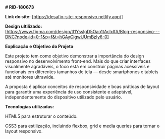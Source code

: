 **# RID-180673**

**Link do site:** [https://desafio-site-responsivo.netlify.app/]

**Design ultilizado:** [https://www.figma.com/design/tI1YsslgD5Oao1tAclxlfA/Blog-responsivo---DNC?node-id=0-1&p=f&t=hGAyCigwUUmBzIy6-0]


**Explicação e Objetivo do Projeto**

Este projeto tem como objetivo demonstrar a importância do design responsivo no desenvolvimento front-end.
Mais do que criar interfaces visualmente agradáveis, o foco está em construir páginas acessíveis e funcionais em diferentes tamanhos de tela — desde smartphones e tablets até monitores ultrawide.

A proposta é aplicar conceitos de responsividade e boas práticas de layout para garantir uma experiência de uso consistente e adaptável, independentemente do dispositivo utilizado pelo usuário.

**Tecnologias utilizadas:**

HTML5 para estruturar o conteúdo.

CSS3 para estilização, incluindo flexbox, grid e media queries para tornar o layout responsivo.
